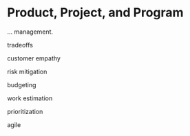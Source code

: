 # Product, Project, and Program

... management.

tradeoffs

customer empathy

risk mitigation

budgeting

work estimation

prioritization

agile
